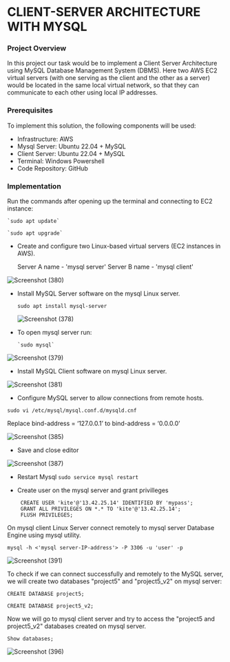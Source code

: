 # CLIENT-SERVER ARCHITECTURE WITH MYSQL
### Project Overview
In this project our task would be to implement a Client Server Architecture using MySQL Database Management System (DBMS).
Here two AWS EC2 virtual servers (with one serving as the client and the other as a  server) would be located in the same local virtual network, so that they can communicate to each other using local IP addresses.

### Prerequisites
To implement this  solution, the following components will be used:
- Infrastructure: AWS
- Mysql Server: Ubuntu 22.04 + MySQL
- Client Server: Ubuntu 22.04 + MySQL
- Terminal: Windows Powershell
- Code Repository: GitHub 

### Implementation
Run the commands after opening up the terminal and connecting to EC2 instance:

    `sudo apt update`
    
    `sudo apt upgrade`

* Create and configure two Linux-based virtual servers (EC2 instances in AWS).

   Server A name - 'mysql server'
   Server B name - 'mysql client'
  
![Screenshot (380)](https://github.com/ettebaDwop/dareyProject5/assets/7973831/381ddf79-4da9-469b-8418-7f41b456914a)



* Install MySQL Server software on the mysql Linux server.

    `sudo apt install mysql-server`

  ![Screenshot (378)](https://github.com/ettebaDwop/dareyProject5/assets/7973831/85a0b77b-a67a-4e77-8cb9-2a930a22d7f9)

 - To open mysql server run:
   
       `sudo mysql`      

![Screenshot (379)](https://github.com/ettebaDwop/dareyProject5/assets/7973831/92172f0c-eb03-4ade-bd2c-4258c12c17be)
  
* Install MySQL Client software on mysql Linux server.

![Screenshot (381)](https://github.com/ettebaDwop/dareyProject5/assets/7973831/cd34b7a4-e7b6-43a0-b875-c7f7c07af5f8)

* Configure MySQL server to allow connections from remote hosts.

`sudo vi /etc/mysql/mysql.conf.d/mysqld.cnf`

Replace bind-address  = ‘127.0.0.1’ to bind-address = ‘0.0.0.0’

![Screenshot (385)](https://github.com/ettebaDwop/dareyProject5/assets/7973831/d58a6087-b62b-4c56-b380-eaf9fee4a3b5)

- Save and close editor
  
![Screenshot (387)](https://github.com/ettebaDwop/dareyProject5/assets/7973831/808ff608-87f6-4670-8a59-175c317c3feb)

- Restart Mysql 
  `sudo service mysql restart`

- Create user on the mysql server and grant privilleges
  ```
   CREATE USER 'kite'@'13.42.25.14' IDENTIFIED BY 'mypass';
   GRANT ALL PRIVILEGES ON *.* TO 'kite'@'13.42.25.14';
   FLUSH PRIVILEGES;
   ```

On mysql client Linux Server connect remotely to mysql server Database Engine using mysql utility.

 `mysql -h <'mysql server-IP-address'> -P 3306 -u 'user' -p`

 ![Screenshot (391)](https://github.com/ettebaDwop/dareyProject5/assets/7973831/977d6526-7a48-40a9-b07d-2e075493b8f7)

To check if we can connect successfully and remotely to the  MySQL server, we will  create two  databases "project5" and "project5_v2" on mysql server:

 `CREATE DATABASE project5;` 
 
 `CREATE DATABASE project5_v2;`

Now we will go to mysql client server and try to access the "project5 and project5_v2"  databases created on mysql server.

`Show databases;`

![Screenshot (396)](https://github.com/ettebaDwop/dareyProject5/assets/7973831/25061a37-eb65-405b-8dad-1efb3395c578)





